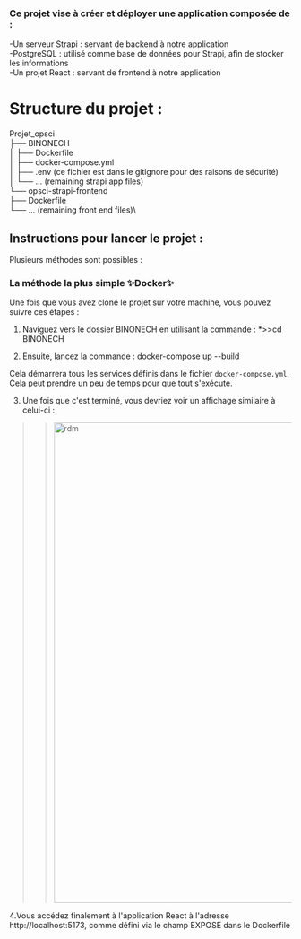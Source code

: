 ### Ce projet vise à créer et déployer une application composée de :

-Un serveur Strapi : servant de backend à notre application\
-PostgreSQL : utilisé comme base de données pour Strapi, afin de stocker les informations\
-Un projet React : servant de frontend à notre application
# Structure du projet :
Projet_opsci\
├── BINONECH\
│   ├── Dockerfile\
│   ├── docker-compose.yml\
│   ├── .env (ce fichier est dans le gitignore pour des raisons de sécurité)\
│   └── ... (remaining strapi app files)\
└── opsci-strapi-frontend\
    ├── Dockerfile\
    └── ... (remaining front end files)\
## Instructions pour lancer le projet :

Plusieurs méthodes sont possibles :

### La méthode la plus simple ✨Docker✨

Une fois que vous avez cloné le projet sur votre machine, vous pouvez suivre ces étapes :

1. Naviguez vers le dossier BINONECH en utilisant la commande :
*>>cd BINONECH

2. Ensuite, lancez la commande :
docker-compose up --build

Cela démarrera tous les services définis dans le fichier `docker-compose.yml`.
Cela peut prendre un peu de temps pour que tout s'exécute.

3. Une fois que c'est terminé, vous devriez voir un affichage similaire à celui-ci :
>><img width="857" alt="rdm" src="https://github.com/hasleyy6/Projet-opsci/assets/141744710/2475a0a3-b470-4a36-8a7b-9d612d97ce93">

4.Vous accédez finalement à l'application React à l'adresse http://localhost:5173, comme défini via le champ EXPOSE dans le Dockerfile
